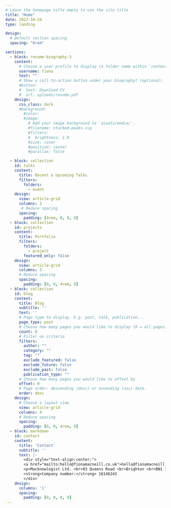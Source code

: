 ```yaml
---
# Leave the homepage title empty to use the site title
title: "Home"
date: 2022-10-24
type: landing

design:
  # Default section spacing
  spacing: "6rem"

sections:
  - block: resume-biography-3
    content:
      # Choose a user profile to display (a folder name within `content/authors/`)
      username: fiona
      text: ""
      # Show a call-to-action button under your biography? (optional)
      #button:
      #  text: Download CV
      #  url: uploads/resume.pdf
    design:
      css_class: dark
      #background:
        #color: 
        #image:
          # Add your image background to `assets/media/`.
          #filename: stacked-peaks.svg
          #filters:
          #  brightness: 1.0
          #size: cover
          #position: center
          #parallax: false

  - block: collection
    id: talks
    content:
      title: Recent & Upcoming Talks
      filters:
        folders:
          - event
    design:
      view: article-grid
      columns: 3 
       # Reduce spacing
      spacing:
        padding: [4rem, 0, 0, 0]
  - block: collection
    id: projects
    content:
      title: Portfolio 
      filters:
        folders:
          - project
        featured_only: false 
    design:
      view: article-grid
      columns: 3 
      # Reduce spacing
      spacing:
        padding: [0, 0, 4rem, 0]
  - block: collection
    id: blog
    content:
      title: Blog
      subtitle: ''
      text: ''
      # Page type to display. E.g. post, talk, publication...
      page_type: post
      # Choose how many pages you would like to display (0 = all pages)
      count: 8
      # Filter on criteria
      filters:
        author: ""
        category: ""
        tag: ""
        exclude_featured: false
        exclude_future: false
        exclude_past: false
        publication_type: ""
      # Choose how many pages you would like to offset by
      offset: 0
      # Page order: descending (desc) or ascending (asc) date.
      order: desc
    design:
      # Choose a layout view
      view: article-grid 
      columns: 4
      # Reduce spacing
      spacing:
        padding: [0, 0, 4rem, 0]
  - block: markdown
    id: contact
    content:
      title: 'Contact'
      subtitle: ''
      text: |-
        <div style="text-align:center;"> 
        <a href="mailto:hello@fionamacneill.co.uk">hello@fionamacneill.co.uk</a>
        <p>Macknowlogist Ltd. <br>83 Queens Road <br>Brighton <br>BN1 3XE</p> 
        <strong>Company number:</strong> 16146243
        </div>
    design:
      columns: '1'
      spacing:
        padding: [0, 0, 0, 0]
---
```


